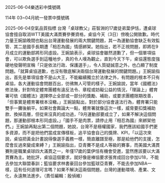 
2025-06-04樂透彩中獎號碼

                                
114年 03~04月統一發票中獎號碼
                             
2025-06-04空氣品質指標
                              台灣「桌球教父」莊智淵的17歲徒弟葉伊恬，遭桌球協會擅自取消WTT美國大滿貫賽參賽資格，桌協今天（3日）傍晚公開致歉。時代力量王婉諭晚間也點出台灣運動發展的兩大關鍵問題，其一為運動協會缺乏有效監管、其二是國手長期遭「相忍為國」情感綁架。她指出，若不正視問題，即將在9月成立的運動部將形同虛設。王婉諭表示，桌球協會雖然道歉了，但一個單項協會，可以欺負選手到這種地步，真的令人嘆為觀止，直到今天下午，桌協還態度強硬地發聲明宣稱「只是依法行政、保護選手」，令人質疑誠意之外，也凸顯了制度問題。「就算桌協道歉，也沒有徹底解決兩個台灣運動發展的關鍵問題。」王婉諭指出，首先是單項協會不是山大王，不能繼續獨立於法律之外，有問題的根本不只有桌協，各大運動協會問題百出，彷彿無人可管的樣子。王婉諭說，當年《國體法》修法後，針對特定體育團體有違反法令、章程或妨礙公益的情況，「理論上」體育署可依《國體法》選擇停止全部或一部分的獎勵、補助，或要求團體限期改善，「但事實是體育署根本沒轍。」王婉諭點出，對於部分協會違法行為，體育署只能雙手一攤後躺平。如果社會輿論大一點，體育署就像這次一樣，威脅要扣獎補助款、換掉高層，但從來沒真的成功過，「9月運動部要成立了，如果不解決這個問題，那運動部根本形同虛設。」「國手不是肉票，請停止用『相忍為國』來綁架他們。」王婉諭再點出第二個問題，她說，台灣不是極權國家，我們應該給國手們更多資源，而不是把他們當成宣傳樣板，追平協會自己的獎牌、KPI，「以這次來說，桌協把黃金計畫說得像選手義務一樣，簡直離譜至極，那是給他們的支援，怎麼會反過來變成束縛？」王婉諭指出，亞青賽不是成人等級的賽事，而美國大滿貫賽則是職業桌球四大滿貫之一，年僅17歲的葉伊恬有機會受邀，當然應該要以大滿貫賽為主。她批評，桌協這個要求，就好像是棒協要求張育成回台參加U18，不能去參加大聯盟春訓；籃協要求林書豪回台參加籃球亞青賽，不能去參加NBA一樣，這有任何道理可言嗎？如果不解決這兩個問題，台灣的運動環境、產業、文化，永遠無法進步。（責任編輯：殷偵維）